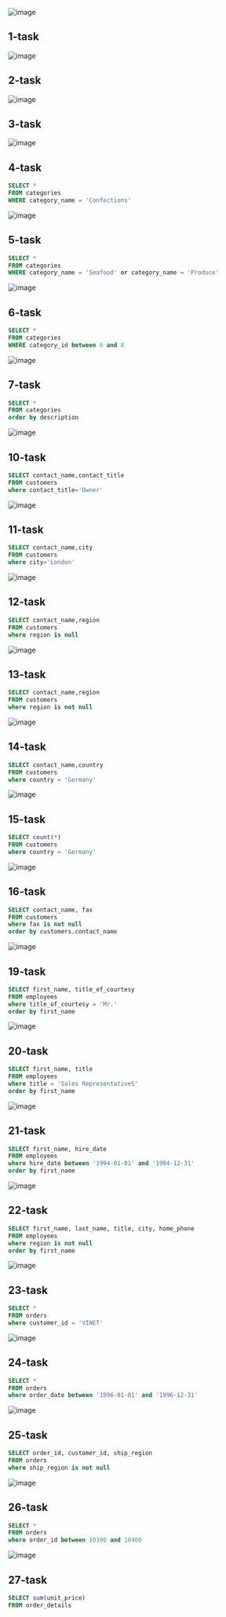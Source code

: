![image](https://user-images.githubusercontent.com/122611622/221138850-a2d336fc-5305-4b4a-973c-08735bc5b844.png)
## 1-task

![image](https://user-images.githubusercontent.com/122611622/221139534-db08ae10-71dd-4dd5-b3cc-dc70cf95e95b.png)
## 2-task

![image](https://user-images.githubusercontent.com/122611622/221139645-ea01bfa6-587a-4255-8dd2-d02b7f6b9d12.png)
## 3-task

![image](https://user-images.githubusercontent.com/122611622/221139796-494321ed-46c4-4464-8962-2c45f7d2b3b4.png)
## 4-task
```sql
SELECT *
FROM categories
WHERE category_name = 'Confections'
```
![image](https://user-images.githubusercontent.com/122611622/221139981-8abc5e08-7a69-4347-b71f-d812f55a3913.png)
## 5-task
```sql
SELECT *
FROM categories
WHERE category_name = 'Seafood' or category_name = 'Produce'
```

![image](https://user-images.githubusercontent.com/122611622/221140208-00a2e1ab-ca84-4724-97ed-0fa74a2d29c2.png)
## 6-task 
```sql
SELECT *
FROM categories
WHERE category_id between 6 and 8
```

![image](https://user-images.githubusercontent.com/122611622/221140428-9d0b2434-6834-4fa0-82df-8db2245a8806.png)
## 7-task 
```sql
SELECT *
FROM categories
order by description
```

![image](https://user-images.githubusercontent.com/122611622/221141849-14df9b63-224e-4eee-8be3-ef89b93a3726.png)
## 10-task 
```sql
SELECT contact_name,contact_title
FROM customers
where contact_title='Owner'
```

![image](https://user-images.githubusercontent.com/122611622/221142685-6a3a9edd-cf0f-4d17-90fb-5b14389d1703.png)
## 11-task 
```sql
SELECT contact_name,city
FROM customers
where city='London'
```

![image](https://user-images.githubusercontent.com/122611622/221143225-8ff74b36-8e26-4131-a223-9115d11623fe.png)
## 12-task
```sql
SELECT contact_name,region
FROM customers
where region is null
```

![image](https://user-images.githubusercontent.com/122611622/221143641-a2fe9783-9e3a-41de-8247-72bb8e8cb821.png)
## 13-task
```sql
SELECT contact_name,region
FROM customers
where region is not null
```

![image](https://user-images.githubusercontent.com/122611622/221144135-a246d815-6682-409d-b064-f4f3e43ad864.png)
## 14-task
```sql
SELECT contact_name,country
FROM customers
where country = 'Germany'
```
![image](https://user-images.githubusercontent.com/122611622/221144546-4280aba8-e45a-48c0-8431-fbf11474efba.png)
## 15-task
```sql
SELECT count(*)
FROM customers
where country = 'Germany'
```

![image](https://user-images.githubusercontent.com/122611622/221140952-2b103828-23af-43e8-a06c-078f7dbd65ae.png)
## 16-task
```sql
SELECT contact_name, fax
FROM customers
where fax is not null
order by customers.contact_name
```

![image](https://user-images.githubusercontent.com/122611622/221145655-4cb132b2-83d3-4268-b668-6323c23177b8.png)
## 19-task
```sql
SELECT first_name, title_of_courtesy
FROM employees
where title_of_courtesy = 'Mr.'
order by first_name
```

![image](https://user-images.githubusercontent.com/122611622/221146403-b5bf7f81-41dc-467f-af1d-fe6bee5718fe.png)
## 20-task
```sql
SELECT first_name, title
FROM employees
where title = 'Sales RepresentativeS'
order by first_name
```

![image](https://user-images.githubusercontent.com/122611622/221148672-ad3eb06e-03b5-4918-8c54-5144c413313a.png)
## 21-task
```sql
SELECT first_name, hire_date
FROM employees
where hire_date between '1994-01-01' and '1994-12-31'
order by first_name
```

![image](https://user-images.githubusercontent.com/122611622/221149245-7527f045-992e-4f7c-899e-0422f3979d96.png)
## 22-task
```sql
SELECT first_name, last_name, title, city, home_phone
FROM employees
where region is not null
order by first_name
```

![image](https://user-images.githubusercontent.com/122611622/221149903-db9bde6d-0ca5-499d-90a9-33bb0fa29f55.png)
## 23-task
```sql
SELECT *
FROM orders
where customer_id = 'VINET'
```

![image](https://user-images.githubusercontent.com/122611622/221150264-2d21a1d4-5b49-47f8-b042-8589e1b2093b.png)
## 24-task
```sql
SELECT *
FROM orders
where order_date between '1996-01-01' and '1996-12-31'
```

![image](https://user-images.githubusercontent.com/122611622/221150697-74eaabec-1555-4cc5-86c3-d8b1b6d41465.png)
## 25-task
```sql
SELECT order_id, customer_id, ship_region
FROM orders
where ship_region is not null
```

![image](https://user-images.githubusercontent.com/122611622/221151103-0b0b56cb-0b5d-418e-99b6-a1723ca97464.png)
## 26-task
```sql
SELECT *
FROM orders
where order_id between 10300 and 10400
```

![image](https://user-images.githubusercontent.com/122611622/221151778-90a69c99-0fbd-49cf-8e73-a18e4e80281e.png)
## 27-task
```sql
SELECT sum(unit_price)
FROM order_details
```
